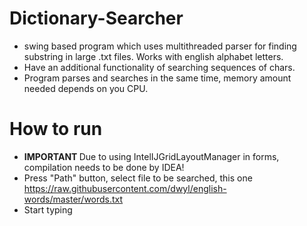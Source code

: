 # Dictionary-Searcher
* swing based program which uses multithreaded parser for finding substring in large .txt files. Works with english alphabet letters.
* Have an additional functionality of searching sequences of chars. 
* Program parses and searches in the same time, memory amount needed depends on you CPU.
# How to run
* <b> IMPORTANT </B> Due to using IntelIJGridLayoutManager in forms, compilation needs to be done by IDEA!
* Press "Path" button, select file to be searched, this one https://raw.githubusercontent.com/dwyl/english-words/master/words.txt
* Start typing
